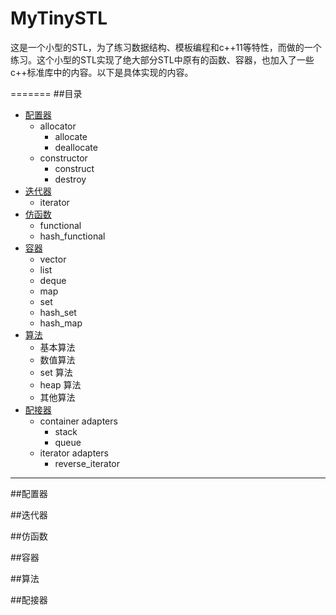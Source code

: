 MyTinySTL
=======
  这是一个小型的STL，为了练习数据结构、模板编程和c++11等特性，而做的一个练习。这个小型的STL实现了绝大部分STL中原有的函数、容器，也加入了一些c++标准库中的内容。以下是具体实现的内容。
  
=======
##目录
* [配置器](#配置器)
  * allocator
    * allocate
    * deallocate
  * constructor
    * construct
    * destroy
* [迭代器](#迭代器)
  * iterator
* [仿函数](#仿函数)
  * functional
  * hash_functional  
* [容器](#容器)
  * vector
  * list
  * deque
  * map
  * set
  * hash_set
  * hash_map
* [算法](#算法)
  * 基本算法
  * 数值算法
  * set 算法
  * heap 算法
  * 其他算法
* [配接器](#配接器)
  * container adapters
    * stack
    * queue
  * iterator adapters
    * reverse_iterator
    
___


##配置器


##迭代器


##仿函数


##容器


##算法


##配接器
